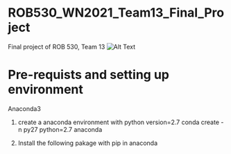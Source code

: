 # ROB530_WN2021_Team13_Final_Project
Final project of ROB 530, Team 13
![Alt Text](https://github.com/ckhdd/ROB530_WN2021_Team13_Final_Project/Localization/2013-01-10.gif)
# Pre-requists and setting up environment
Anaconda3
1. create a anaconda environment with python version=2.7
conda create -n py27 python=2.7 anaconda

2. Install the following pakage with pip in anaconda
